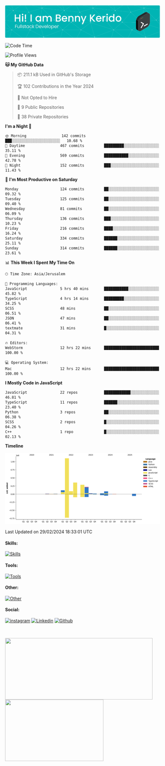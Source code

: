 ![Header](./header.png)


<!--START_SECTION:waka-->
![Code Time](http://img.shields.io/badge/Code%20Time-499%20hrs%2018%20mins-blue)

![Profile Views](http://img.shields.io/badge/Profile%20Views-0-blue)

**🐱 My GitHub Data** 

> 📦 211.1 kB Used in GitHub's Storage 
 > 
> 🏆 102 Contributions in the Year 2024
 > 
> 🚫 Not Opted to Hire
 > 
> 📜 9 Public Repositories 
 > 
> 🔑 38 Private Repositories 
 > 
**I'm a Night 🦉** 

```text
🌞 Morning                142 commits         ███░░░░░░░░░░░░░░░░░░░░░░   10.68 % 
🌆 Daytime                467 commits         █████████░░░░░░░░░░░░░░░░   35.11 % 
🌃 Evening                569 commits         ███████████░░░░░░░░░░░░░░   42.78 % 
🌙 Night                  152 commits         ███░░░░░░░░░░░░░░░░░░░░░░   11.43 % 
```
📅 **I'm Most Productive on Saturday** 

```text
Monday                   124 commits         ██░░░░░░░░░░░░░░░░░░░░░░░   09.32 % 
Tuesday                  125 commits         ██░░░░░░░░░░░░░░░░░░░░░░░   09.40 % 
Wednesday                81 commits          ██░░░░░░░░░░░░░░░░░░░░░░░   06.09 % 
Thursday                 136 commits         ███░░░░░░░░░░░░░░░░░░░░░░   10.23 % 
Friday                   216 commits         ████░░░░░░░░░░░░░░░░░░░░░   16.24 % 
Saturday                 334 commits         ██████░░░░░░░░░░░░░░░░░░░   25.11 % 
Sunday                   314 commits         ██████░░░░░░░░░░░░░░░░░░░   23.61 % 
```


📊 **This Week I Spent My Time On** 

```text
🕑︎ Time Zone: Asia/Jerusalem

💬 Programming Languages: 
JavaScript               5 hrs 40 mins       ███████████░░░░░░░░░░░░░░   45.82 % 
TypeScript               4 hrs 14 mins       █████████░░░░░░░░░░░░░░░░   34.25 % 
SCSS                     48 mins             ██░░░░░░░░░░░░░░░░░░░░░░░   06.51 % 
JSON                     47 mins             ██░░░░░░░░░░░░░░░░░░░░░░░   06.41 % 
textmate                 31 mins             █░░░░░░░░░░░░░░░░░░░░░░░░   04.31 % 

🔥 Editors: 
WebStorm                 12 hrs 22 mins      █████████████████████████   100.00 % 

💻 Operating System: 
Mac                      12 hrs 22 mins      █████████████████████████   100.00 % 
```

**I Mostly Code in JavaScript** 

```text
JavaScript               22 repos            ████████████░░░░░░░░░░░░░   46.81 % 
TypeScript               11 repos            ██████░░░░░░░░░░░░░░░░░░░   23.40 % 
Python                   3 repos             ██░░░░░░░░░░░░░░░░░░░░░░░   06.38 % 
SCSS                     2 repos             █░░░░░░░░░░░░░░░░░░░░░░░░   04.26 % 
C++                      1 repo              █░░░░░░░░░░░░░░░░░░░░░░░░   02.13 % 
```



**Timeline**

![Lines of Code chart](https://raw.githubusercontent.com/bennykerido/bennykerido/main/assets/bar_graph.png)


 Last Updated on 29/02/2024 18:33:01 UTC
<!--END_SECTION:waka-->
#### Skills:
[![Skills](https://skillicons.dev/icons?i=js,ts,html,css,py&perline=5&theme=dark)](https://skillicons.dev)

#### Tools:
[![Tools](https://skillicons.dev/icons?i=react,nextjs,redux,nestjs,nodejs,express,sass,jquery&perline=5&theme=dark)](https://skillicons.dev)

#### Other:
[![Other](https://skillicons.dev/icons?i=bun,git,firebase,idea,postman,netlify,mongodb,materialui,figma,docker,eclipse,ps,ai,xd&perline=5&theme=dark)](https://skillicons.dev)

#### Social:
[![instagram](https://skillicons.dev/icons?i=instagram&perline=5&theme=dark)](https://www.instagram.com/bennykerido)
[![Linkedin](https://skillicons.dev/icons?i=linkedin&perline=5&theme=dark)](https://www.linkedin.com/in/bennykerido)
[![Github](https://skillicons.dev/icons?i=github&perline=5&theme=dark)](https://www.github.com/bennykerido)

<br/>
<br/>

<a href="https://github.com/bennykerido">
  <img height=200 width=480 align="center" src="https://github-readme-stats.vercel.app/api?username=bennykerido&hide=prs,contribs&show_icons=true&card_width=320" />
</a>
<a href="https://github.com/bennykerido">
  <img height=200 width=320 align="center" src="https://github-readme-stats.vercel.app/api/top-langs/?username=bennykerido&layout=compact&card_width=320" />
</a>

